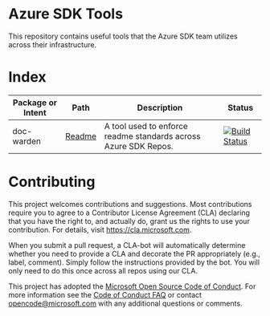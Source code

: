 # Azure SDK Tools

This repository contains useful tools that the Azure SDK team utilizes across their infrastructure.

# Index

| Package or Intent | Path                                    | Description                                                     | Status   |
|-------------------|-----------------------------------------|-----------------------------------------------------------------|----------|
| doc-warden        | [Readme](packages/python-packages/doc-warden/README.md) | A tool used to enforce readme standards across Azure SDK Repos. |[![Build Status](https://dev.azure.com/azure-sdk/public/_apis/build/status/108?branchName=master)](https://dev.azure.com/azure-sdk/public/_build/latest?definitionId=108&branchName=master)  |

# Contributing

This project welcomes contributions and suggestions.  Most contributions require you to agree to a
Contributor License Agreement (CLA) declaring that you have the right to, and actually do, grant us
the rights to use your contribution. For details, visit https://cla.microsoft.com.

When you submit a pull request, a CLA-bot will automatically determine whether you need to provide
a CLA and decorate the PR appropriately (e.g., label, comment). Simply follow the instructions
provided by the bot. You will only need to do this once across all repos using our CLA.

This project has adopted the [Microsoft Open Source Code of Conduct](https://opensource.microsoft.com/codeofconduct/).
For more information see the [Code of Conduct FAQ](https://opensource.microsoft.com/codeofconduct/faq/) or
contact [opencode@microsoft.com](mailto:opencode@microsoft.com) with any additional questions or comments.

